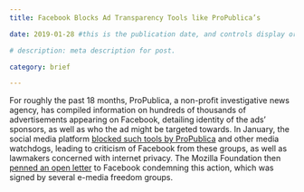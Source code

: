 ```yaml
---
title: Facebook Blocks Ad Transparency Tools like ProPublica’s

date: 2019-01-28 #this is the publication date, and controls display order.

# description: meta description for post.

category: brief

---
```


For roughly the past 18 months, ProPublica, a non-profit investigative news agency, has compiled information on hundreds of thousands of advertisements appearing on Facebook, detailing identity of the ads’ sponsors, as well as who the ad might be targeted towards. In January, the social media platform [blocked such tools by ProPublica][link] and other media watchdogs, leading to criticism of Facebook from these groups, as well as lawmakers concerned with internet privacy. The Mozilla Foundation then [penned an open letter][link2] to Facebook condemning this action, which was signed by several e-media freedom groups.


[link]: https://www.reuters.com/investigates/special-report/usa-spying-raven/
[link2]: https://foundation.mozilla.org/en/campaigns/eu-misinformation/
